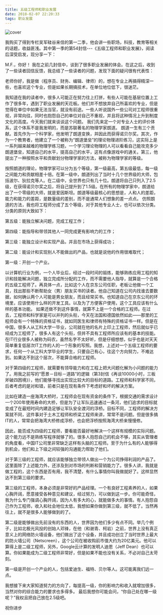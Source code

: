 ```yaml
---
title: 五级工程师和职业发展
date: 2018-02-07 22:20:33
tags: 职业发展
---
```


[1]:https://hexo-blog.pek3b.qingstor.com/2018/02/five-level-engineer.jpg

![cover][1]
<!--more-->

我购买了得到专栏吴军硅谷来信的第一二季，他会讲一些职场，科技，教育等相关的话题，收益匪浅。其中第一季的第54封信---《五级工程师和职业发展》，阅读后深受启发，现分享一下：

M.F.，你好！
我在之前几封信中，谈到了很多职业发展的体会。在这之后，收到了一些读者回信反馈，我总结了一些读者的问题，发现下面的疑问很有代表性：

老师你好，我是做（程序员、财务、编辑、律师）的，想在专业上再搞得精深一些，也喜欢这个专业，但是如果长期搞技术，在单位地位低下，很迷茫。

我知道在我的读者中，很多人可能正在努力往上打拼，有些人可能在基层位置上工作了很多年，遇到了职业发展的天花板。他们并不想放弃自己所喜欢的专业，但是觉得在单位中如果无法当官，就没有前途。一些人听说国外一些公司对工程师很重视，非常向往，同时也抱怨自己的单位对自己不重视，并且将这种情况上升到制度文化的高度。今天我们就来谈谈这个问题。
我们先来定一个对专业人士的评价体系，这个体系不是我发明的，而是苏联著名的物理学家朗道。
朗道一生有三个贡献。首先作为一个科学家，他发明了朗道变换，并因此而获得诺贝尔奖。其次，作为一个教育者，他建立了一个被称为“朗道堡垒”的理论物理进阶练习，这实际上是一系列越来越难的物理学练习题，一个学习理论物理的人可以看看自己能攻克多少朗道堡垒，知道自己的水平，提高自己的水平，这有点像游戏中的通关。第三，他提出了一种按照水平和贡献划分物理学家的方法，被称为物理学家的等级。

按照朗道的理论，物理学家可以分为五个等级，第一级最高，第五级最低，每一级之间能力和贡献相差十倍。在第一级中，朗道列出了当时十几个世界级的大师，包括波尔、狄拉克等人。在二级中，全世界也只有几十位。朗道将自己只列入了2.5级，在获得诺贝尔奖之后，将自己提升到了1.5级。在所有的物理学家中，朗道给出了一个零级的大师，就是爱因斯坦。朗道等级最核心的思想是，人和人的差距，能力和能力的差距，是数量级的差别，而不是通常人们想象的差一点点。
仿照朗道的方法，我也将工程师分成了五个等级，对于其他专业人士，也可以依次分类。分类的原则大致如下：

第五级：能独立解决问题，完成工程工作；

第四级：能指导和带领其他人一同完成更有影响力的工作；

第三级：能独立设计和实现产品，并且在市场上获得成功；

第二级：能设计和实现别人不能做出的产品，也就是说他的作用很难取代；

第一级：开创一个产业。

以计算机行业为例，一个人毕业后，经过一段时间的锻炼，能够熟练应用工程的知识和技能解决问题，独立完成所分配的工作，而不需要他人指导，就算是一个合格的五级工程师了。再具体一点，比如这个人在京东公司任职，老板让他做一个工具，找出那些不断帮助女（男）朋友买书的读者。他自己知道在公司内找谁去要数据，如何确认两个人可能是男女朋友，而且经常买书。也知道自己在京东公司的环境里，应该使用什么样的开发工具。以及为了方便客户使用，这个工具应该有什么样的基本功能。
如果还做不到这件事情，就算不上是一个合格的工程师。在过去，工程师和科学家是可以并列的头衔，今天在法国和德国依然如此——那里的工程师会有一个特殊的资格证书，就如同医生和律师有特殊的资格证书一样。但是在中国，很多人从工科大学一毕业，公司就在他的名片上印上工程师，然后就似乎已经成为工程师了，很多人有这个头衔，但并不具有工程师所应该有的基本的技能。
在IT行业很多人被称为码农，虽然名字不太好听，但是仔细想想，似乎也是对天天简单重复低层次IT工作的人的一个形象的写照。我想，上述对一个五级工程师的要求，任何一个从工科大学毕业的学生，只要自己有心，往这个方向努力，不难达到。如果达不到这个层次，不能算合格的工程师。

对于第四级的工程师，就需要有领导能力和在工程上把大问题化解为小问题的能力了。用我之前写的“愿景－目标－道路”的逻辑（第3封信《再谈10000小时，三板斧破四困境》），他们能够寻找出实现比较大的目标的道路。工程师和科学家不同，后者考虑的是对和错，前者只是在现有条件下考虑好和坏的解决方案。

比如在建造一座海湾大桥时，工程师会在现有资金的条件下，根据交通的需求设计一个200年使用寿命的大桥，但是为了让军队迅速通过一条河，他们追求的目标就变成了在最短时间内建造足够让军队安全渡河的浮桥。目标不同，工程师的解决方案就不同，这件事对于土木工程师和桥梁工程师来讲，常常不是问题。但是很多搞IT的人，常常会把海湾大桥修成浮桥，也会把浮桥按照海湾大桥来慢慢修。

因此，能否成为四级的工程师，要看能否最好地解决一个这样有规模的实际问题。这个能力远不是熟练写程序就够了的。很多人抱怨自己的机会不够，其实从管理者的角度看，中国IT公司里非常缺乏这样有头脑的工程师。至于为什么有的人能够得到机会，他们和上下级之间较强的沟通能力帮助了他们。

对于第三级的工程师，就应该能够独立带领人做出一个为公司挣得利润的产品了。这里面除了上述能力外，还涉及到对市场的判断和营销能力了。很多人讲，我就是做工程的，这个东西是否有用，我不清楚，有什么事情你叫我做就好了。这样显然达不到第三级的要求。

第三级的工程师，本身必须是非常好的产品经理。一个有良好工程素养的人，如果心胸开阔，愿意接受各种意见和建议，经过努力，可以做到这一步。你可能奇怪，我为什么专门强调心胸开阔，因为人有多大的心，就能做多大的事情。有人抱怨自己作为工程师，收入和社会地位太低，我想如果你做到第三级，就不低了。当然再往上，就不是很多人能够做到的了。

第二级是能够做出先前没有的东西的人，世界因为他们多少有点不同。举几个例子，比如北极光风投的创始人邓锋，在他（和谢青、柯岩）之前，世界上没有真正意义上的网络防火墙设备，他们做出了这个设备，并且成功创立了当时世界上最大的防火墙公司（Netscreen），这个公司在被收购前市值大约为20亿美元。他可以算得上是二级工程师，另外，Google云计算的发明人迪恩（Jeff Dean）也可以算。你如果能成为二级工程师非常好，但是如果不能也没有关系，不必对自己太苛刻。

第一级是开创一个产业的人，包括爱迪生、福特、贝尔等人。这可能离我们远一点。

我想接下来大家知道努力的方向了，每提高一级，你的影响力和收入就增加很多，当然对你的综合能力的要求也多得多。
最后我想你可能会问，“你自己处在哪一级呢？”我权且把自己放在2.5级吧。

祝你进步